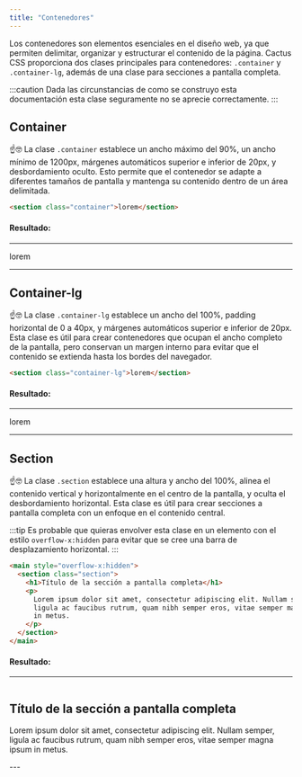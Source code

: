 ```yaml
---
title: "Contenedores"
---
```


Los contenedores son elementos esenciales en el diseño web, ya que permiten delimitar, organizar y estructurar el contenido de la página. Cactus CSS proporciona dos clases principales para contenedores: `.container` y `.container-lg`, además de una clase para secciones a pantalla completa.

:::caution
Dada las circunstancias de como se construyo esta documentación esta clase seguramente no se aprecie correctamente.
:::

## Container

☝️🤓 La clase `.container` establece un ancho máximo del 90%, un ancho mínimo de 1200px, márgenes automáticos superior e inferior de 20px, y desbordamiento oculto. Esto permite que el contenedor se adapte a diferentes tamaños de pantalla y mantenga su contenido dentro de un área delimitada.

```html
<section class="container">lorem</section>
```

#### Resultado:

---

<section class="container">
  lorem
 </section>

---

## Container-lg

☝️🤓 La clase `.container-lg` establece un ancho del 100%, padding horizontal de 0 a 40px, y márgenes automáticos superior e inferior de 20px. Esta clase es útil para crear contenedores que ocupan el ancho completo de la pantalla, pero conservan un margen interno para evitar que el contenido se extienda hasta los bordes del navegador.

```html
<section class="container-lg">lorem</section>
```

#### Resultado:

---

<section class="container-lg">
  lorem
 </section>

---

## Section

☝️🤓 La clase `.section` establece una altura y ancho del 100%, alinea el contenido vertical y horizontalmente en el centro de la pantalla, y oculta el desbordamiento horizontal. Esta clase es útil para crear secciones a pantalla completa con un enfoque en el contenido central.

:::tip
Es probable que quieras envolver esta clase en un elemento con el estilo `overflow-x:hidden` para evitar que se cree una barra de desplazamiento horizontal.
:::

```html
<main style="overflow-x:hidden">
  <section class="section">
    <h1>Título de la sección a pantalla completa</h1>
    <p>
      Lorem ipsum dolor sit amet, consectetur adipiscing elit. Nullam semper,
      ligula ac faucibus rutrum, quam nibh semper eros, vitae semper magna ipsum
      in metus.
    </p>
  </section>
</main>
```

#### Resultado:

---

<main style="overflow-x:hidden">
<section class="section">
  <h1>Título de la sección a pantalla completa</h1>
  <p>Lorem ipsum dolor sit amet, consectetur adipiscing elit. Nullam semper, ligula ac faucibus rutrum, quam nibh semper eros, vitae semper magna ipsum in metus.</p>
</section>
</main>
---

